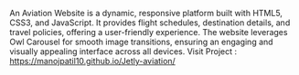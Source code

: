 An Aviation Website is a dynamic, responsive platform built with HTML5, CSS3, and JavaScript. It provides flight schedules, destination details, and travel policies, offering a user-friendly experience. The website leverages Owl Carousel for smooth image transitions, ensuring an engaging and visually appealing interface across all devices.
Visit Project : https://manojpatil10.github.io/Jetly-aviation/
